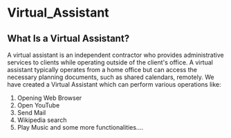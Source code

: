 # Virtual_Assistant
## What Is a Virtual Assistant?
A virtual assistant is an independent contractor who provides administrative services to clients while operating outside of the client's office. A virtual assistant typically operates from a home office but can access the necessary planning documents, such as shared calendars, remotely.
We have created a Virtual Assistant which can perform various operations like:
1. Opening Web Browser
2. Open YouTube
3. Send Mail
4. Wikipedia search
5. Play Music and some more functionalities....

